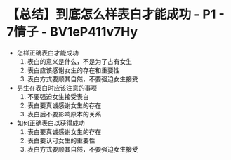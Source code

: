 # 【总结】到底怎么样表白才能成功 - P1 - 7情子 - BV1eP411v7Hy

-   怎样正确表白才能成功
    1.  表白的意义是什么，不是为了占有女生
    2.  表白应该感谢女生的存在和重要性
    3.  表白方式要顺其自然，不要强迫女生接受
-   男生在表白时应该注意的事项
    1.  不要强迫女生接受表白
    2.  表白要真诚感谢女生的存在
    3.  表白后不要影响原本的关系
-   如何正确表白以获得成功
    1.  表白要真诚感谢女生的存在
    2.  表白要认可女生的重要性
    3.  表白方式要顺其自然，不要强迫女生接受
